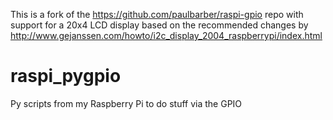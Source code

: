 This is a fork of the https://github.com/paulbarber/raspi-gpio repo with support for a 20x4 LCD display based on the recommended changes by http://www.gejanssen.com/howto/i2c_display_2004_raspberrypi/index.html

raspi_pygpio
============

Py scripts from my Raspberry Pi to do stuff via the GPIO
